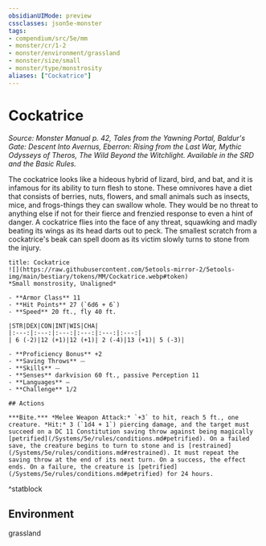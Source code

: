 ```yaml
---
obsidianUIMode: preview
cssclasses: json5e-monster
tags:
- compendium/src/5e/mm
- monster/cr/1-2
- monster/environment/grassland
- monster/size/small
- monster/type/monstrosity
aliases: ["Cockatrice"]
---
```

# Cockatrice
*Source: Monster Manual p. 42, Tales from the Yawning Portal, Baldur's Gate: Descent Into Avernus, Eberron: Rising from the Last War, Mythic Odysseys of Theros, The Wild Beyond the Witchlight. Available in the SRD and the Basic Rules.*  

The cockatrice looks like a hideous hybrid of lizard, bird, and bat, and it is infamous for its ability to turn flesh to stone. These omnivores have a diet that consists of berries, nuts, flowers, and small animals such as insects, mice, and frogs-things they can swallow whole. They would be no threat to anything else if not for their fierce and frenzied response to even a hint of danger. A cockatrice flies into the face of any threat, squawking and madly beating its wings as its head darts out to peck. The smallest scratch from a cockatrice's beak can spell doom as its victim slowly turns to stone from the injury.

```ad-statblock
title: Cockatrice
![](https://raw.githubusercontent.com/5etools-mirror-2/5etools-img/main/bestiary/tokens/MM/Cockatrice.webp#token)
*Small monstrosity, Unaligned*

- **Armor Class** 11
- **Hit Points** 27 (`6d6 + 6`)
- **Speed** 20 ft., fly 40 ft.

|STR|DEX|CON|INT|WIS|CHA|
|:---:|:---:|:---:|:---:|:---:|:---:|
| 6 (-2)|12 (+1)|12 (+1)| 2 (-4)|13 (+1)| 5 (-3)|

- **Proficiency Bonus** +2
- **Saving Throws** ⏤
- **Skills** ⏤
- **Senses** darkvision 60 ft., passive Perception 11
- **Languages** —
- **Challenge** 1/2

## Actions

***Bite.*** *Melee Weapon Attack:* `+3` to hit, reach 5 ft., one creature. *Hit:* 3 (`1d4 + 1`) piercing damage, and the target must succeed on a DC 11 Constitution saving throw against being magically [petrified](/Systems/5e/rules/conditions.md#petrified). On a failed save, the creature begins to turn to stone and is [restrained](/Systems/5e/rules/conditions.md#restrained). It must repeat the saving throw at the end of its next turn. On a success, the effect ends. On a failure, the creature is [petrified](/Systems/5e/rules/conditions.md#petrified) for 24 hours.
```
^statblock

## Environment

grassland